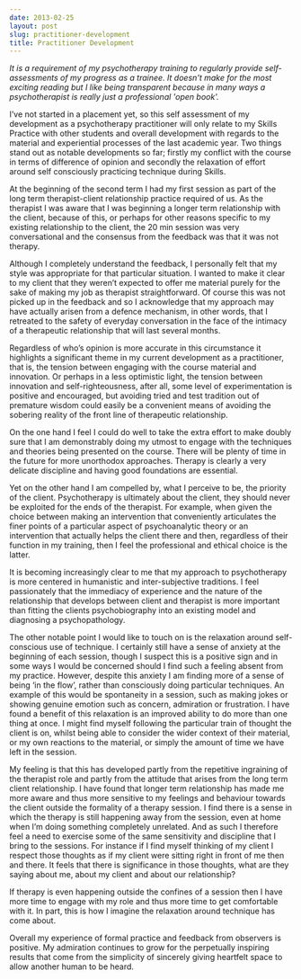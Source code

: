 ```yaml
---
date: 2013-02-25
layout: post
slug: practitioner-development
title: Practitioner Development
---
```


_It is a requirement of my psychotherapy training to regularly provide self-assessments of my progress as a trainee. It doesn't make for the most exciting reading but I like being transparent because in many ways a psychotherapist is really just a professional 'open book'._

I’ve not started in a placement yet, so this self assessment of my development as a psychotherapy practitioner will only relate to my Skills Practice with other students and overall development with regards to the material and experiential processes of the last academic year. Two things stand out as notable developments so far; firstly my conflict with the course in terms of difference of opinion and secondly the relaxation of effort around self consciously practicing technique during Skills.

At the beginning of the second term I had my first session as part of the long term therapist-client relationship practice required of us. As the therapist I was aware that I was beginning a longer term relationship with the client, because of this, or perhaps for other reasons specific to my existing relationship to the client, the 20 min session was very conversational and the consensus from the feedback was that it was not therapy. 

Although I completely understand the feedback, I personally felt that my style was appropriate for that particular situation. I wanted to make it clear to my client that they weren’t expected to offer me material purely for the sake of making my job as therapist straightforward. Of course this was not picked up in the feedback and so I acknowledge that my approach may have actually arisen from a defence mechanism, in other words, that I retreated to the safety of everyday conversation in the face of the intimacy of a therapeutic relationship that will last several months.

Regardless of who’s opinion is more accurate in this circumstance it highlights a significant theme in my current development as a practitioner, that is, the tension between engaging with the course material and innovation. Or perhaps in a less optimistic light, the tension between innovation and self-righteousness, after all, some level of experimentation is positive and encouraged, but avoiding tried and test tradition out of premature wisdom could easily be a convenient means of avoiding the sobering reality of the front line of therapeutic relationship.

On the one hand I feel I could do well to take the extra effort to make doubly sure that I am demonstrably doing my utmost  to engage with the techniques and theories being presented on the course. There will be plenty of time in the future for more unorthodox approaches. Therapy is clearly a very delicate discipline and having good foundations are essential.

Yet on the other hand I am compelled by, what I perceive to be, the priority of the client. Psychotherapy is ultimately about the client, they should never be exploited for the ends of the therapist. For example, when given the choice between making an intervention that conveniently articulates the finer points of a particular aspect of psychoanalytic theory or an intervention that actually helps the client there and then, regardless of their function in my training, then I feel the professional and ethical choice is the latter.

It is becoming increasingly clear to me that my approach to psychotherapy is more centered in humanistic and inter-subjective traditions. I feel passionately that the immediacy of experience and the nature of the relationship that develops between client and therapist is more important than fitting the clients psychobiography into an existing model and diagnosing a psychopathology.

The other notable point I would like to touch on is the relaxation around self-conscious use of technique. I certainly still have a sense of anxiety at the beginning of each session, though I suspect this is a positive sign and in some ways I would be concerned should I find such a feeling absent from my practice. However, despite this anxiety I am finding more of a sense of being ‘in the flow’, rather than consciously doing particular techniques. An example of this would be spontaneity in a session, such as making jokes or showing genuine emotion such as concern, admiration or frustration. I have found a benefit of this relaxation is an improved ability to do more than one thing at once. I might find myself following the particular train of thought the client is on, whilst being able to consider the wider context of their material, or my own reactions to the material, or simply the amount of time we have left in the session.

My feeling is that this has developed partly from the repetitive ingraining of the therapist role and partly from the attitude that arises from the long term client relationship. I have found that longer term relationship has made me more aware and thus more sensitive to my feelings and behaviour towards the client outside the formality of a therapy session. I find there is a sense in which the therapy is still happening away from the session, even at home when I’m doing something completely unrelated. And as such I therefore feel a need to exercise some of the same sensitivity and discipline that I bring to the sessions. For instance if I find myself thinking of my client I respect those thoughts as if my client were sitting right in front of me then and there. It feels that there is significance in those thoughts, what are they saying about me, about my client and about our relationship?

If therapy is even happening outside the confines of a session then I have more time to engage with my role and thus more time to get comfortable with it. In part, this is how I imagine the relaxation around technique has come about.

Overall my experience of formal practice and feedback from observers is positive. My admiration continues to grow for the perpetually inspiring results that come from the simplicity of sincerely giving heartfelt space to allow another human to be heard.
